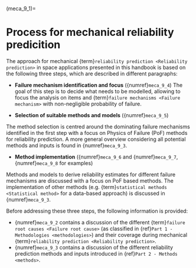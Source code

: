 <!--- Copyright (C) Matrisk GmbH 2022 -->

(meca_9_1)=
# Process for mechanical reliability predicition

The approach for mechanical {term}`reliability prediction <Reliability prediction>` in space applications presented in this handbook is based on the following three steps, which are described in different paragraphs:

* **Failure mechanism identification and focus** ({numref}`meca_9_4`)
The goal of this step is to decide what needs to be modelled, allowing to focus the analysis on items and {term}`failure mechanisms <Failure mechanism>` with non-negligible probability of failure.

* **Selection of suitable methods and models** ({numref}`meca_9_5`)

The method selection is centred around the dominating failure mechanisms identified in the first step with a focus on Physics of Failure (PoF) methods for reliability prediction. A more general overview considering all potential methods and inputs is found in {numref}`meca_9_3`.

* **Method implementation** ({numref}`meca_9_6` and {numref}`meca_9_7`, {numref}`meca_9_8` for examples)

Methods and models to derive reliability estimates for different failure mechanisms are discussed with a focus on PoF based methods. The implementation of other methods  (e.g. {term}`statistical methods <Statistical method>` for a data-based approach) is discussed in {numref}`meca_9_3`.

Before addressing these three steps, the following information is provided:

* {numref}`meca_9_2` contains a discussion of the different {term}`failure root causes <Failure root cause>` (as classified in {ref}`Part 1 - Methodologies <methodologies>`) and their coverage during mechanical {term}`reliability prediction <Reliability prediction>`.
* {numref}`meca_9_3` contains a discussion of the different reliability prediction methods and inputs introduced in {ref}`Part 2 - Methods <methods>`.
